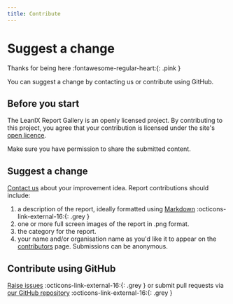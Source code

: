 ```yaml
---
title: Contribute
---
```


# Suggest a change 

Thanks for being here :fontawesome-regular-heart:{: .pink }  

You can suggest a change by contacting us or contribute using GitHub.

## Before you start

The LeanIX Report Gallery is an openly licensed project. By contributing to this project, you agree that your contribution is licensed under the site's [open licence](licence.md). 

Make sure you have permission to share the submitted content.

## Suggest a change

[Contact us](index.md) about your improvement idea. Report contributions should include:

1. a description of the report, ideally formatted using [Markdown](https://commonmark.org/help/) :octicons-link-external-16:{: .grey } 
1. one or more full screen images of the report in .png format.
1. the category for the report.
1. your name and/or organisation name as you'd like it to appear on the [contributors](contributors.md) page. Submissions can be anonymous.

## Contribute using GitHub
<!--
You can edit directly in GitHub by using the :fontawesome-solid-pen:{: .edit } icon at the top of each page. 
-->

[Raise issues](https://github.com/Stephen-Gates/report-gallery/issues) :octicons-link-external-16:{: .grey } or submit pull requests via [our GitHub repository][GitHub] :octicons-link-external-16:{: .grey } 

[GitHub]: https://github.com/Stephen-Gates/report-gallery "Stephen-Gates/report-gallery"
